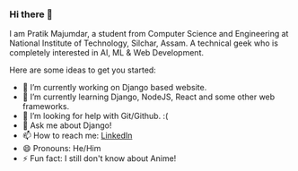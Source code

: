 ### Hi there 👋

I am Pratik Majumdar, a student from Computer Science and Engineering at National Institute of Technology, Silchar, Assam. A technical geek who is completely interested in AI, ML & Web Development.

Here are some ideas to get you started:

- 🔭 I’m currently working on Django based website.
- 🌱 I’m currently learning Django, NodeJS, React and some other web frameworks.
- 🤔 I’m looking for help with Git/Github. :(
- 💬 Ask me about Django!
- 📫 How to reach me: [LinkedIn](https://www.linkedin.com/in/pratik-majumdar-434621198/)
- 😄 Pronouns: He/Him
- ⚡ Fun fact: I still don't know about Anime!

